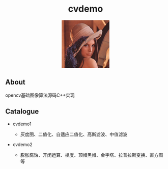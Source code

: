 <div align="center">
  	<h1>
    	cvdemo
  	</h1>
  	<img src="lena.bmp" width="150px">
</div>



## About
opencv基础图像算法源码C++实现


## Catalogue

- cvdemo1

   * 灰度图、二值化、自适应二值化、高斯滤波、中值滤波

- cvdemo2

   * 膨胀腐蚀、开闭运算、梯度、顶帽黑帽、金字塔、拉普拉斯变换、直方图等
